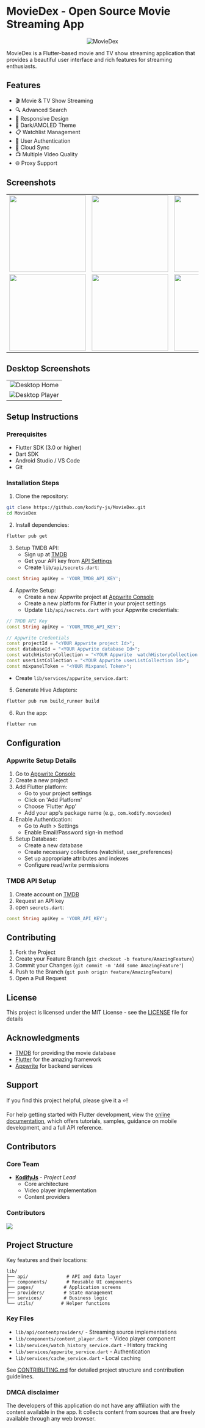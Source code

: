 # MovieDex - Open Source Movie Streaming App

<p align="center">
  <img src="assets/images/screenshot-1.jpg" alt="MovieDex">
</p>

MovieDex is a Flutter-based movie and TV show streaming application that provides a beautiful user interface and rich features for streaming enthusiasts.

## Features

- 🎬 Movie & TV Show Streaming
- 🔍 Advanced Search
- 📱 Responsive Design
- 🌙 Dark/AMOLED Theme
- 📋 Watchlist Management
- 🔐 User Authentication
- 🔄 Cloud Sync
- 📺 Multiple Video Quality
- 🌐 Proxy Support

## Screenshots

<table>
  <tr>
    <td align="center">
        <img src="assets/images/screenshot-2.jpg" width="200px;" alt=""/>
    </td>
    <td align="center">
        <img src="assets/images/screenshot-3.jpeg" width="200px;" alt=""/>
    </td>
    <td align="center">
        <img src="assets/images/screenshot-4.jpeg" width="200px;" alt=""/>
    </td>
  </tr>
  <tr>
    <td align="center">
        <img src="assets/images/screenshot-5.jpeg" width="200px;" alt=""/>
    </td>
    <td align="center">
        <img src="assets/images/screenshot-6.jpeg" width="200px;" alt=""/>
    </td>
    <td align="center">
        <img src="assets/images/screenshot-8.jpeg" width="200px;" alt=""/>
    </td>
  </tr>
</table>

## Desktop Screenshots

<table>
  <tr>
    <td align="center">
        <img src="assets/images/desktop-screenshot-1.png" alt="Desktop Home"/>
    </td>
  <tr>
    <td align="center">
        <img src="assets/images/desktop-screenshot-2.png" alt="Desktop Player"/>
    </td>
  </tr>
</table>

## Setup Instructions

### Prerequisites
- Flutter SDK (3.0 or higher)
- Dart SDK
- Android Studio / VS Code
- Git

### Installation Steps

1. Clone the repository:
```bash
git clone https://github.com/kodify-js/MovieDex.git
cd MovieDex
```

2. Install dependencies:
```bash
flutter pub get
```

3. Setup TMDB API:
   - Sign up at [TMDB](https://www.themoviedb.org/signup)
   - Get your API key from [API Settings](https://www.themoviedb.org/settings/api)
   - Create `lib/api/secrets.dart`:
```dart
const String apiKey = 'YOUR_TMDB_API_KEY';
```

4. Appwrite Setup:
   - Create a new Appwrite project at [Appwrite Console](https://cloud.appwrite.io/)
   - Create a new platform for Flutter in your project settings
   - Update `lib/api/secrets.dart` with your Appwrite credentials:
```dart
// TMDB API Key
const String apiKey = 'YOUR_TMDB_API_KEY';

// Appwrite Credentials
const projectId = "<YOUR Appwrite project Id>";
const databaseId = "<YOUR Appwrite database Id>";
const watchHistoryCollection = "<YOUR Appwrite  watchHistoryCollection Id>";
const userListCollection = "<YOUR Appwrite userListCollection Id>";
const mixpanelToken = "<YOUR Mixpanel Token>";

```
   - Create `lib/services/appwrite_service.dart`:

5. Generate Hive Adapters:
```bash
flutter pub run build_runner build
```

6. Run the app:
```bash
flutter run
```

## Configuration

### Appwrite Setup Details
1. Go to [Appwrite Console](https://cloud.appwrite.io/)
2. Create a new project
3. Add Flutter platform:
   - Go to your project settings
   - Click on 'Add Platform'
   - Choose 'Flutter App'
   - Add your app's package name (e.g., `com.kodify.moviedex`)
4. Enable Authentication:
   - Go to Auth > Settings
   - Enable Email/Password sign-in method
5. Setup Database:
   - Create a new database
   - Create necessary collections (watchlist, user_preferences)
   - Set up appropriate attributes and indexes
   - Configure read/write permissions

### TMDB API Setup
1. Create account on [TMDB](https://www.themoviedb.org/)
2. Request an API key
3. open `secrets.dart`:
```dart
const String apiKey = 'YOUR_API_KEY';
```

## Contributing

1. Fork the Project
2. Create your Feature Branch (`git checkout -b feature/AmazingFeature`)
3. Commit your Changes (`git commit -m 'Add some AmazingFeature'`)
4. Push to the Branch (`git push origin feature/AmazingFeature`)
5. Open a Pull Request

## License

This project is licensed under the MIT License - see the [LICENSE](LICENSE) file for details

## Acknowledgments

- [TMDB](https://www.themoviedb.org/) for providing the movie database
- [Flutter](https://flutter.dev/) for the amazing framework
- [Appwrite](https://appwrite.io/) for backend services

## Support

If you find this project helpful, please give it a ⭐️!

For help getting started with Flutter development, view the
[online documentation](https://flutter.dev/docs), which offers tutorials,
samples, guidance on mobile development, and a full API reference.

## Contributors

### Core Team

- **[KodifyJs](https://github.com/kodify-js)** - *Project Lead*
  - Core architecture
  - Video player implementation
  - Content providers

### Contributors


<a href="https://github.com/Kodify-js/Moviedex/graphs/contributors">
  <img src="https://contrib.rocks/image?repo=Kodify-js/Moviedex" />
</a>


## Project Structure

Key features and their locations:

```
lib/
├── api/              # API and data layer
├── components/       # Reusable UI components
├── pages/           # Application screens
├── providers/       # State management
├── services/        # Business logic
└── utils/          # Helper functions
```

### Key Files

- `lib/api/contentproviders/` - Streaming source implementations
- `lib/components/content_player.dart` - Video player component
- `lib/services/watch_history_service.dart` - History tracking
- `lib/services/appwrite_service.dart` - Authentication
- `lib/services/cache_service.dart` - Local caching

See [CONTRIBUTING.md](CONTRIBUTING.md) for detailed project structure and contribution guidelines.

### DMCA disclaimer
The developers of this application do not have any affiliation with the content available in the app. It collects content from sources that are freely available through any web browser.
